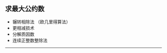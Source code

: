 ## 求最大公约数
+ 辗转相除法 （欧几里得算法）
+ 更相减损术
+ 分解质因数
+ 连续正整数整除法
---------------------------------------------------------
